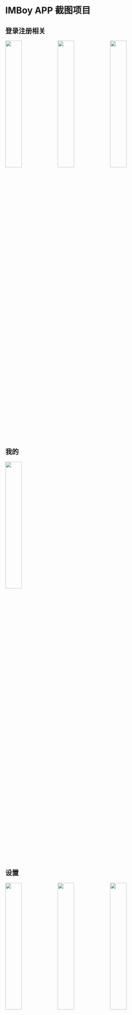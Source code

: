 
# IMBoy APP 截图项目

## 登录注册相关


<img src="https://a.imboy.pub/img/20225/25_21/ca73910gph0gio9q2pg0.png?s=dev&a=0b86216ad0e9bafa&v=672233&width=600" width="32%"/>
<img src="https://a.imboy.pub/img/20225/25_21/ca739a0gph0gio9q2ph0.png?s=dev&a=b9fcec14b872d597&v=507693&width=600" width="32%"/>
<img src="https://a.imboy.pub/img/20225/25_21/ca739g8gph0gio9q2pi0.png?s=dev&a=ee823ec781a44da2&v=361533&width=600" width="32%"/>


## 我的


<img src="https://a.imboy.pub/img/20225/25_21/ca739uogph0gio9q2pj0.png?s=dev&a=9ea57696fc59ea99&v=494402&width=600" width="32%"/>


## 设置

<img src="https://a.imboy.pub/img/20225/25_21/ca73b78gph0gio9q2pk0.png?s=dev&a=a2009fc0595898fa&v=557338&width=600" width="32%"/>
<img src="https://a.imboy.pub/img/20225/25_21/ca73b78gph0gio9q2pl0.png?s=dev&a=faa154ae87ad52d7&v=467501&width=600" width="32%"/>
<img src="https://a.imboy.pub/img/20225/25_21/ca73b78gph0gio9q2pkg.png?s=dev&a=2062f2f647ff2bdd&v=230287&width=600" width="32%"/>


## 联系人

<img src="https://a.imboy.pub/img/20225/25_21/ca73bsggph0gio9q2pn0.png?s=dev&a=f92cf47627979af1&v=136787&width=600" width="32%"/>
<img src="https://a.imboy.pub/img/20225/25_21/ca73bsggph0gio9q2png.png?s=dev&a=1cbbe164c030aca9&v=409004&width=600" width="32%"/>


## 会话

<img src="https://a.imboy.pub/img/20225/25_21/ca73cl0gph0gio9q2ppg.png?s=dev&a=6c28a1e002568f64&v=781632&width=600" width="32%"/>
<img src="https://a.imboy.pub/img/20225/25_21/ca73cl0gph0gio9q2pp0.png?s=dev&a=14d6648edb2dbc7c&v=962076&width=600" width="32%"/>


## 单聊

<img src="https://a.imboy.pub/img/20225/25_22/ca73d6ogph0gio9q2ps0.png?s=dev&a=a9fc1fc37b5f9103&v=440992&width=600" width="32%"/>
<img src="https://a.imboy.pub/img/20225/25_22/ca73d6ogph0gio9q2pr0.png?s=dev&a=f6dccd058bc07e4f&v=727753&width=600" width="32%"/>
<img src="https://a.imboy.pub/img/20225/25_22/ca73d6ogph0gio9q2ptg.png?s=dev&a=bc6f65da11fcf41a&v=296292&width=600" width="32%"/>


<img src="https://a.imboy.pub/img/20225/25_22/ca73d6ogph0gio9q2prg.png?s=dev&a=cb514f55020b561c&v=734808&width=600" width="32%"/>
<img src="https://a.imboy.pub/img/20225/25_22/ca73d6ogph0gio9q2pu0.png?s=dev&a=d187fe856e7d9d65&v=652505&width=600" width="32%"/>
<img src="https://a.imboy.pub/img/20225/25_22/ca73d6ogph0gio9q2pt0.png?s=dev&a=c640e5e224453395&v=634774&width=600" width="32%"/>


<img src="https://a.imboy.pub/img/20225/25_22/ca73d6ogph0gio9q2psg.png?s=dev&a=bc7527a333d6e5b0&v=378962&width=600" width="32%"/>

## 群聊

敬请期待 !!!
